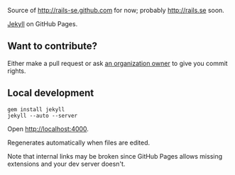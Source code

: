 Source of <http://rails-se.github.com> for now; probably <http://rails.se> soon.

[Jekyll](https://github.com/mojombo/jekyll/wiki/usage) on GitHub Pages.

## Want to contribute?

Either make a pull request or ask [an organization owner](https://github.com/rails-se?tab=members) to give you commit rights.

## Local development

```
gem install jekyll
jekyll --auto --server
```

Open <http://localhost:4000>.

Regenerates automatically when files are edited.

Note that internal links may be broken since GitHub Pages allows missing extensions and your dev server doesn't.
